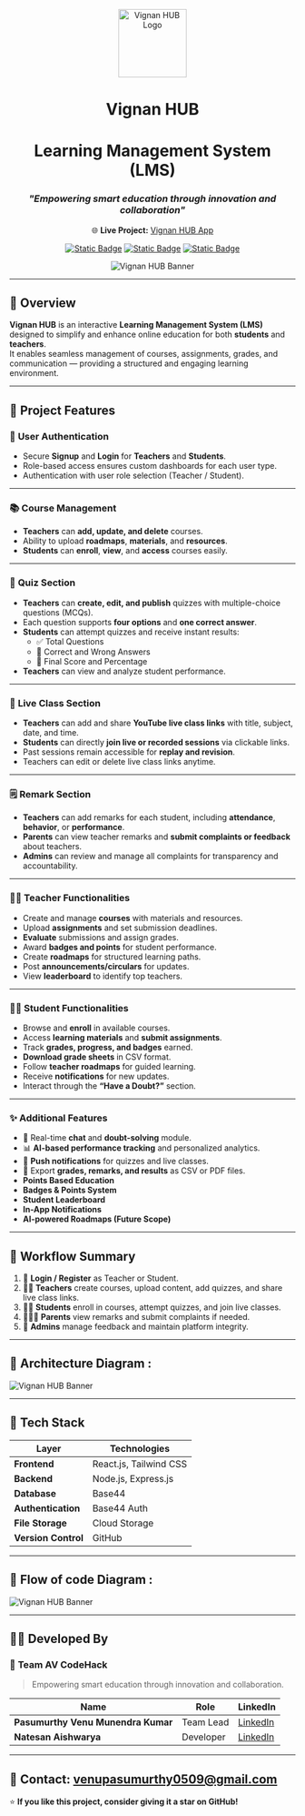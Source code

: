 <p align="center">
  <img src="src/logo.png" alt="Vignan HUB Logo" width="120" height="120">
</p>
<div align="center">

# **Vignan HUB**
# Learning Management System (LMS)
### _"Empowering smart education through innovation and collaboration"_

🌐 **Live Project:** [Vignan HUB App](https://vignan-hub-av.base44.app)  

[![Static Badge](https://img.shields.io/badge/Project-VignanHUB-blue?style=flat-square&logo=github)](https://vignan-hub-av.base44.app)
[![Static Badge](https://img.shields.io/badge/Status-Active-success?style=flat-square)](https://vignan-hub-av.base44.app)
[![Static Badge](https://img.shields.io/badge/Version-1.0.0-orange?style=flat-square)](https://vignan-hub-av.base44.app)


![Vignan HUB Banner](https://github.com/venupasumurthy/Vignan-Hub-AV/blob/main/Black%20Minimalist%20Motivation%20Quote%20LinkedIn%20Banner.png?raw=true)


</div>

---

## 🏫 Overview
**Vignan HUB** is an interactive **Learning Management System (LMS)** designed to simplify and enhance online education for both **students** and **teachers**.  
It enables seamless management of courses, assignments, grades, and communication — providing a structured and engaging learning environment.

---

## 🚀 Project Features

### 🔐 **User Authentication**
- Secure **Signup** and **Login** for **Teachers** and **Students**.  
- Role-based access ensures custom dashboards for each user type.  
- Authentication with user role selection (Teacher / Student).  

---
### 📚 **Course Management**
- **Teachers** can **add, update, and delete** courses.  
- Ability to upload **roadmaps**, **materials**, and **resources**.  
- **Students** can **enroll**, **view**, and **access** courses easily.  
---
### 🧠 **Quiz Section**
- **Teachers** can **create, edit, and publish** quizzes with multiple-choice questions (MCQs).  
- Each question supports **four options** and **one correct answer**.  
- **Students** can attempt quizzes and receive instant results:
  - ✅ Total Questions  
  - 🎯 Correct and Wrong Answers  
  - 🏁 Final Score and Percentage  
- **Teachers** can view and analyze student performance.  
---
### 🎥 **Live Class Section**
- **Teachers** can add and share **YouTube live class links** with title, subject, date, and time.  
- **Students** can directly **join live or recorded sessions** via clickable links.  
- Past sessions remain accessible for **replay and revision**.  
- Teachers can edit or delete live class links anytime.  
---
### 🗒️ **Remark Section**
- **Teachers** can add remarks for each student, including **attendance**, **behavior**, or **performance**.  
- **Parents** can view teacher remarks and **submit complaints or feedback** about teachers.  
- **Admins** can review and manage all complaints for transparency and accountability.  
---
### 👩‍🏫 Teacher Functionalities
- Create and manage **courses** with materials and resources.  
- Upload **assignments** and set submission deadlines.  
- **Evaluate** submissions and assign grades.  
- Award **badges and points** for student performance.  
- Create **roadmaps** for structured learning paths.  
- Post **announcements/circulars** for updates.  
- View **leaderboard** to identify top teachers.  

---

### 👨‍🎓 Student Functionalities
- Browse and **enroll** in available courses.  
- Access **learning materials** and **submit assignments**.  
- Track **grades, progress, and badges** earned.  
- **Download grade sheets** in CSV format.  
- Follow **teacher roadmaps** for guided learning.  
- Receive **notifications** for new updates.  
- Interact through the **“Have a Doubt?”** section.  

---

### ✨ Additional Features
- 💬 Real-time **chat** and **doubt-solving** module.  
- 📊 **AI-based performance tracking** and personalized analytics.  
- 🔔 **Push notifications** for quizzes and live classes.  
- 📁 Export **grades, remarks, and results** as CSV or PDF files.  
- **Points Based Education**
- **Badges & Points System**  
- **Student Leaderboard**  
- **In-App Notifications**  
- **AI-powered Roadmaps (Future Scope)**  

---

## 🧭 **Workflow Summary**

1. 🔑 **Login / Register** as Teacher or Student.  
2. 👩‍🏫 **Teachers** create courses, upload content, add quizzes, and share live class links.  
3. 👨‍🎓 **Students** enroll in courses, attempt quizzes, and join live classes.  
4. 👨‍👩‍👧 **Parents** view remarks and submit complaints if needed.  
5. 🧾 **Admins** manage feedback and maintain platform integrity.

---

## 🧱 Architecture Diagram :

![Vignan HUB Banner](https://github.com/venupasumurthy/Vignan-Hub-AV/blob/main/Arch%20Diagram.jpg?raw=true)

---


## 🧰 Tech Stack

| Layer | Technologies |
|--------|---------------|
| **Frontend** | React.js, Tailwind CSS |
| **Backend** | Node.js, Express.js |
| **Database** | Base44 |
| **Authentication** | Base44 Auth |
| **File Storage** | Cloud Storage |
| **Version Control** | GitHub |

---

## 🧱 Flow of code Diagram :

![Vignan HUB Banner](https://github.com/venupasumurthy/Vignan-Hub-AV/blob/main/Flow%20of%20Code.jpg?raw=true)

---

## 🧑‍💻 **Developed By**

### 👥 **Team AV CodeHack**
> Empowering smart education through innovation and collaboration.

| Name | Role | LinkedIn |
|------|------|-----------|
| **Pasumurthy Venu Munendra Kumar** | Team Lead | [LinkedIn](https://www.linkedin.com/in/venupasumurthy/) |
| **Natesan Aishwarya** | Developer | [LinkedIn](http://www.linkedin.com/in/aishwarya-natesan-bb48a1360) |
---
📧 **Contact:** venupasumurthy0509@gmail.com
---
⭐ **If you like this project, consider giving it a star on GitHub!**













